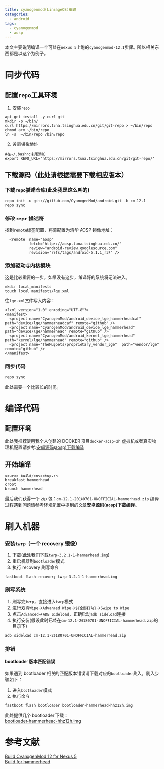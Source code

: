 ```yaml
---
title: cyanogenmod(LineageOS)编译
categories:
  - android
tags:
  - cyanogenmod
  - aosp
---
```


本文主要说明编译一个可以在`nexus 5`上跑的`cyanogenmod-12.1`步骤。所以相关东西都是以这个为例子。

# 同步代码

## 配置`repo`工具环境

1. 安装`repo`

```
apt-get install -y curl git
mkdir -p ~/bin/
curl https://mirrors.tuna.tsinghua.edu.cn/git/git-repo > ~/bin/repo
chmod a+x ~/bin/repo
ln -s  ~/bin/repo /bin/repo
```

2. 设置镜像地址

```
#在~/.bashrc末尾添加
export REPO_URL='https://mirrors.tuna.tsinghua.edu.cn/git/git-repo/'
```

## 下载源码（此处请根据需要下载相应版本）

### 下载`repo`描述仓库(此处我是这么叫的)

```
repo init -u git://github.com/CyanogenMod/android.git -b cm-12.1
repo sync
```

### 修改 repo 描述符

找到`remote`标签配置，将骑配置为清华 AOSP 镜像地址：

```
  <remote  name="aosp"
           fetch="https://aosp.tuna.tsinghua.edu.cn/"
           review="android-review.googlesource.com"
           revision="refs/tags/android-5.1.1_r37" />
```

### 添加驱动与内核模块

这是比较重要的一步，如果没有这步，编译好的系统将无法进入。

```
mkdir local_manifests
touch local_manifests/lge.xml
```

往`lge.xml`文件写入内容：

```
<?xml version="1.0" encoding="UTF-8"?>
<manifest>
  <project name="CyanogenMod/android_device_lge_hammerheadcaf" path="device/lge/hammerheadcaf" remote="github" />
  <project name="CyanogenMod/android_device_lge_hammerhead" path="device/lge/hammerhead" remote="github" />
  <project name="CyanogenMod/android_kernel_lge_hammerhead" path="kernel/lge/hammerhead" remote="github" />
  <project name="TheMuppets/proprietary_vendor_lge"  path="vendor/lge"  remote="github" />
</manifest>

```

### 同步代码

```
repo sync
```

此处需要一个比较长的时间。

# 编译代码

## 配置环境

此处我推荐使用我个人创建的 DOCKER 项目`docker-aosp-zh`
虚拟机或者真实物理机配置请参考:[安卓源码(aosp)下载编译](https://kigkrazy.github.io/android/2018/03/29/android-aosp-build/)

## 开始编译

```
source build/envsetup.sh
breakfast hammerhead
croot
brunch hammerhead
```

最后我们获得一个 zip 包：`cm-12.1-20180701-UNOFFICIAL-hammerhead.zip`
编译过程遇到问题请参考环境配置中提到的文章**安卓源码(aosp)下载编译**。

# 刷入机器

### 安装`twrp`（一个 recovery 镜像）

1. [下载](https://dl.twrp.me/hammerhead/)(此处我们下载`twrp-3.2.1-1-hammerhead.img`)
2. 重启机器到`bootloader`模式
3. 执行 recovery 刷写命令

```
fastboot flash recovery twrp-3.2.1-1-hammerhead.img
```

### 刷写系统

1. 刷写完`twrp`，直接进入`twrp`模式
2. 进行双清`Wipe`->`Advanced Wipe`->`${全部打勾}`->`Swipe to Wipe`
3. 点击`Advanced`->`ADB Sideload`，正确启动`adb sideload`连接
4. 执行安装(假设此时已经在`cm-12.1-20180701-UNOFFICIAL-hammerhead.zip`的目录下)

```
adb sideload cm-12.1-20180701-UNOFFICIAL-hammerhead.zip
```

### 排错

#### bootloader 版本匹配错误

如果遇到 bootloader 相关的匹配版本错误请下载对应的`bootloader`刷入。刷入步骤如下：

1. 进入`bootloader`模式
2. 执行命令

```
fastboot flash bootloader bootloader-hammerhead-hhz12h.img
```

此处提供几个 bootloader 下载：  
[bootloader-hammerhead-hhz12h.img](https://github.com/kigkrazy/reizx-repo/blob/master/others/bootloader-hammerhead-hhz12h.img?raw=true)

# 参考文献

[Build CyanogenMod 12 for Nexus 5](http://www.sunjw.us/blog/build-cyanogenmod-12-for-nexus-5/)  
[Build for hammerhead](https://wiki.lineageos.org/devices/hammerhead/build)
